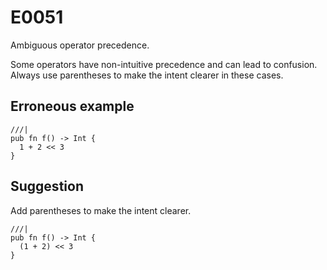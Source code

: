 # E0051

Ambiguous operator precedence.

Some operators have non-intuitive precedence and can lead to confusion. Always
use parentheses to make the intent clearer in these cases.

## Erroneous example

```moonbit
///|
pub fn f() -> Int {
  1 + 2 << 3
}
```

## Suggestion

Add parentheses to make the intent clearer.

```moonbit
///|
pub fn f() -> Int {
  (1 + 2) << 3
}
```
